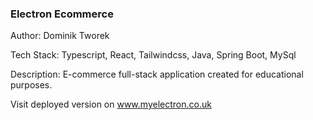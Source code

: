 ### Electron Ecommerce

Author: Dominik Tworek

Tech Stack: Typescript, React, Tailwindcss, Java, Spring Boot, MySql

Description: E-commerce full-stack application created for educational purposes.

Visit deployed version on www.myelectron.co.uk
